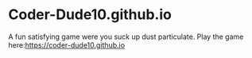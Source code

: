 # Coder-Dude10.github.io
A fun satisfying game were you suck up dust particulate.
Play the game here:https://coder-dude10.github.io
